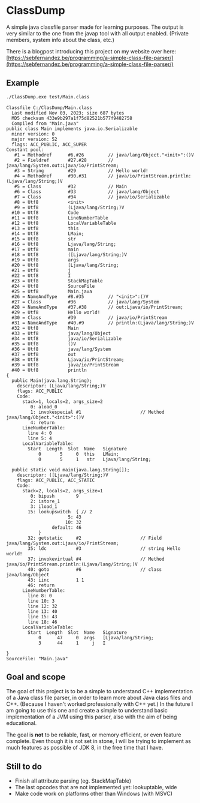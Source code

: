 # ClassDump

A simple java classfile parser made for learning purposes.
The output is very similar to the one from the javap tool with all output enabled. (Private members, system info about the class, etc.)

There is a blogpost introducing this project on my website over here: [https://sebfernandez.be/programming/a-simple-class-file-parser/](https://sebfernandez.be/programming/a-simple-class-file-parser/)

## Example

```bash
./ClassDump.exe test/Main.class
```

```
Classfile C:/ClasDump/Main.class
  Last modified Nov 03, 2023; size 687 bytes
  MD5 checksum 433e9b297a1f75d82521b577f9482758
  Compiled from "Main.java"
public class Main implements java.io.Serializable
  minor version: 0
  major version: 52
  flags: ACC_PUBLIC, ACC_SUPER
Constant pool:
   #1 = Methodref      #6.#26         // java/lang/Object."<init>":()V
   #2 = Fieldref       #27.#28        // java/lang/System.out:Ljava/io/PrintStream;
   #3 = String         #29            // Hello world!
   #4 = Methodref      #30.#31        // java/io/PrintStream.println:(Ljava/lang/String;)V
   #5 = Class          #32            // Main
   #6 = Class          #33            // java/lang/Object
   #7 = Class          #34            // java/io/Serializable
   #8 = Utf8           <init>
   #9 = Utf8           (Ljava/lang/String;)V
  #10 = Utf8           Code
  #11 = Utf8           LineNumberTable
  #12 = Utf8           LocalVariableTable
  #13 = Utf8           this
  #14 = Utf8           LMain;
  #15 = Utf8           str
  #16 = Utf8           Ljava/lang/String;
  #17 = Utf8           main
  #18 = Utf8           ([Ljava/lang/String;)V
  #19 = Utf8           args
  #20 = Utf8           [Ljava/lang/String;
  #21 = Utf8           j
  #22 = Utf8           I
  #23 = Utf8           StackMapTable
  #24 = Utf8           SourceFile
  #25 = Utf8           Main.java
  #26 = NameAndType    #8.#35         // "<init>":()V
  #27 = Class          #36            // java/lang/System
  #28 = NameAndType    #37.#38        // out:Ljava/io/PrintStream;
  #29 = Utf8           Hello world!
  #30 = Class          #39            // java/io/PrintStream
  #31 = NameAndType    #40.#9         // println:(Ljava/lang/String;)V
  #32 = Utf8           Main
  #33 = Utf8           java/lang/Object
  #34 = Utf8           java/io/Serializable
  #35 = Utf8           ()V
  #36 = Utf8           java/lang/System
  #37 = Utf8           out
  #38 = Utf8           Ljava/io/PrintStream;
  #39 = Utf8           java/io/PrintStream
  #40 = Utf8           println
{
  public Main(java.lang.String);
    descriptor: (Ljava/lang/String;)V
    flags: ACC_PUBLIC
    Code:
      stack=1, locals=2, args_size=2
         0: aload_0
         1: invokespecial #1                      // Method java/lang/Object."<init>":()V
         4: return
      LineNumberTable:
        line 4: 0
        line 5: 4
      LocalVariableTable:
        Start  Length  Slot  Name   Signature
            0       5     0  this   LMain;
            0       5     1   str   Ljava/lang/String;

  public static void main(java.lang.String[]);
    descriptor: ([Ljava/lang/String;)V
    flags: ACC_PUBLIC, ACC_STATIC
    Code:
      stack=2, locals=2, args_size=1
         0: bipush        9
         2: istore_1
         3: iload_1
        15: lookupswitch  { // 2
                       5: 43
                      10: 32
                 default: 46
            }
        32: getstatic     #2                      // Field java/lang/System.out:Ljava/io/PrintStream;
        35: ldc           #3                      // string Hello world!
        37: invokevirtual #4                      // Method java/io/PrintStream.println:(Ljava/lang/String;)V
        40: goto          #6                      // class java/lang/Object
        43: iinc          1 1
        46: return
      LineNumberTable:
        line 8: 0
        line 10: 3
        line 12: 32
        line 13: 40
        line 15: 43
        line 18: 46
      LocalVariableTable:
        Start  Length  Slot  Name   Signature
            0      47     0  args   [Ljava/lang/String;
            3      44     1     j   I

}
SourceFile: "Main.java"
```


## Goal and scope

The goal of this project is to be a simple to understand C++ implementation of a Java class file parser, in order to learn more about Java class files and C++. 
(Because I haven't worked professionally with C++ yet.)
In the future I am going to use this one and create a simple to understand basic implementation of a JVM using this parser, also with the aim of being educational.

The goal is **not** to be reliable, fast, or memory efficient, or even feature complete.
Even though it is not set in stone, I will be trying to implement as much features as possible of JDK 8, in the free time that I have.

## Still to do
* Finish all attribute parsing (eg. StackMapTable)
* The last opcodes that are not implemented yet: lookuptable, wide
* Make code work on platforms other than Windows (with MSVC)
